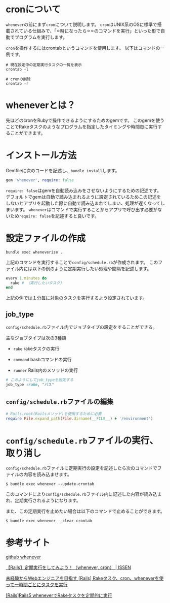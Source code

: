 # cronについて

`whenever`の前にまず`cron`について説明します。
`cron`はUNIX系のOSに標準で搭載されている仕組みで、「⚪︎時になったら⚪︎⚪︎のコマンドを実行」といった形で自動でプログラムを実行します。

`cron`を操作するにはcrontabというコマンドを使用します。
以下はコマンドの一例です。
```
# 現在設定中の定期実行タスクの一覧を表示
crontab -l

# cronの削除
crontab -r
```


# wheneverとは？

先ほどのcronをRubyで操作できるようにするためのgemです。
このgemを使うことでRakeタスクのようなプログラムを指定したタイミングや時間毎に実行することができます。


# インストール方法

Gemfileに次のコードを記述し、`bundle install`します。

```ruby
gem 'whenever', require: false
```

`require: false`はgemを自動読み込みをさせないようにするための記述です。
デフォルトでgemは自動で読み込まれるように設定されているためこの記述をしないとアプリを起動した際に自動で読み込まれてしまい、処理が遅くなってしまいます。
`whenever`はコマンドで実行することからアプリで呼び出す必要がないため`require: false`を記述すると良いです。


# 設定ファイルの作成

```
bundle exec wheneverize .
```

上記のコマンドを実行することで`config/schedule.rb`が作成されます。
このファイル内には以下の例のように定期実行したい処理や間隔を記述します。

```ruby
every 1.minutes do
  rake # （実行したいタスク）
end
```

上記の例では１分毎に対象のタスクを実行するよう設定されています。


## job_type

`config/schedule.rb`ファイル内でジョブタイプの設定をすることができる。

主なジョブタイプは次の3種類

- `rake`
  rakeタスクの実行

- `command`
  bashコマンドの実行
  
- `runner`
  Rails内のメソッドの実行


```ruby
# このようにしてjob_typeを設定する
job_type :rake, "パス"
```


## `config/schedule.rb`ファイルの編集

```ruby
# Rails.root(Railsメソッド)を使用するために必要
require File.expand_path(File.dirname(__FILE__) + '/environment')
```


# `config/schedule.rb`ファイルの実行、取り消し

`config/schedule.rb`ファイルに定期実行の設定を記述したら次のコマンドでファイルの内容を読み込ませます。

```
$ bundle exec whenever --update-crontab
```

このコマンドにより`config/schedule.rb`ファイル内に記述した内容が読み込まれ、定期実行されるようになります。

また、この定期実行を止めたい場合は以下のコマンドで止めることができます。

```
$ bundle exec whenever --clear-crontab
```




# 参考サイト

[github whenever](https://github.com/javan/whenever)

[【Rails】定期実行をしてみよう！（whenever, cron） | ISSEN](https://blog.to-ko-s.com/rails-periodic-execution/)

[未経験からWebエンジニアを目指す [Rails] Rakeタスク、cron、wheneverを使って一時間ごとにタスクを実行](https://osamudaira.com/358/)

[[Rails]Rails5 wheneverでRakeタスクを定期的に実行](https://zenn.dev/yusuke_docha/articles/2d2cfd1030f6ac)
